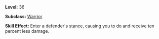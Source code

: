 <!-- TITLE: Skill: Defender's Stance -->

**Level:** 36

**Subclass:** [Warrior](warrior)

**Skill Effect:**  Enter a defender's stance, causing you to do and receive ten percent less damage.
